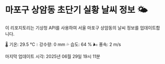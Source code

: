 
# 마포구 상암동 초단기 실황 날씨 정보 🌤️

이 리포지토리는 기상청 API를 사용하여 서울 마포구 상암동의 날씨 정보를 업데이트합니다. 

🌡️ 기온: 29.5 ℃
💧 강수량: 0 mm
💦 습도: 64 %
🌬️ 풍속: 2 m/s

마지막 업데이트 시각: 2025년 06월 29일 19시 11분    
